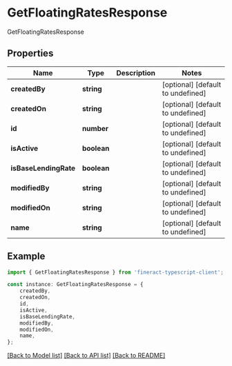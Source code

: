 # GetFloatingRatesResponse

GetFloatingRatesResponse

## Properties

Name | Type | Description | Notes
------------ | ------------- | ------------- | -------------
**createdBy** | **string** |  | [optional] [default to undefined]
**createdOn** | **string** |  | [optional] [default to undefined]
**id** | **number** |  | [optional] [default to undefined]
**isActive** | **boolean** |  | [optional] [default to undefined]
**isBaseLendingRate** | **boolean** |  | [optional] [default to undefined]
**modifiedBy** | **string** |  | [optional] [default to undefined]
**modifiedOn** | **string** |  | [optional] [default to undefined]
**name** | **string** |  | [optional] [default to undefined]

## Example

```typescript
import { GetFloatingRatesResponse } from 'fineract-typescript-client';

const instance: GetFloatingRatesResponse = {
    createdBy,
    createdOn,
    id,
    isActive,
    isBaseLendingRate,
    modifiedBy,
    modifiedOn,
    name,
};
```

[[Back to Model list]](../README.md#documentation-for-models) [[Back to API list]](../README.md#documentation-for-api-endpoints) [[Back to README]](../README.md)
